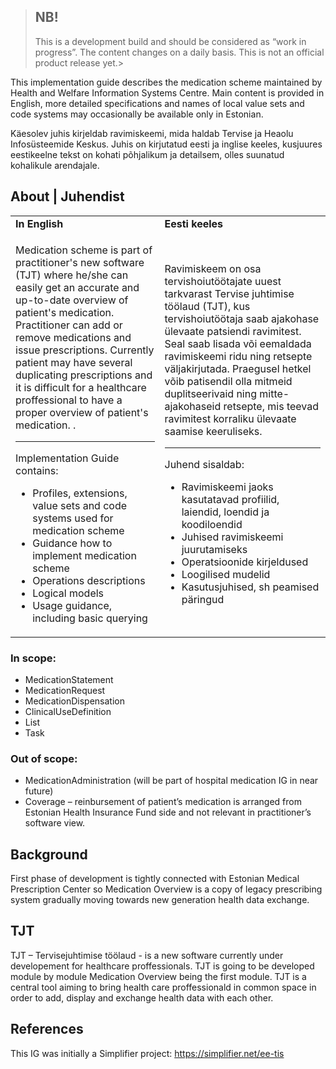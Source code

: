 >## NB! 
>
>This is a development build and should be considered as “work in progress”. The content changes on a daily basis. This is not an official product release yet.>

This implementation guide describes the medication scheme maintained by Health and Welfare Information Systems Centre. Main content is provided in English, more detailed specifications and names of local value sets and code systems may occasionally be available only in Estonian.

Käesolev juhis kirjeldab ravimiskeemi, mida haldab Tervise ja Heaolu Infosüsteemide Keskus. Juhis on kirjutatud eesti ja inglise keeles, kusjuures eestikeelne tekst on kohati põhjalikum ja detailsem, olles suunatud kohalikule arendajale.

## About | Juhendist


  <table border="0">
  <tr><td><b>In English</b></td><td><b>Eesti keeles</b></td></tr>
  <tr>
  <td>
<p>Medication scheme is part of practitioner's new software (TJT) where he/she can easily get an accurate and up-to-date overview of patient's medication. Practitioner can add or remove medications and issue prescriptions. Currently patient may have several duplicating prescriptions and it is difficult for a healthcare proffessional to have a proper overview of patient's medication. .</p>
<hr>
<p>Implementation Guide contains:</p>
<ul>
  <li>Profiles, extensions, value sets and code systems used for medication scheme</li>
  <li>Guidance how to implement medication scheme</li>
  <li>Operations descriptions</li>
  <li>Logical models</li>
  <li>Usage guidance, including basic querying</li>
</ul>
<p></p>
</td>
<td>
<p>Ravimiskeem on osa tervishoiutöötajate uuest tarkvarast Tervise juhtimise töölaud (TJT), kus tervishoiutöötaja saab ajakohase ülevaate patsiendi ravimitest. Seal saab lisada või eemaldada ravimiskeemi ridu ning retsepte väljakirjutada. Praegusel hetkel võib patisendil olla mitmeid duplitseerivaid ning mitte-ajakohaseid retsepte, mis teevad ravimitest korraliku ülevaate saamise keeruliseks. </p>
<hr>
<p>Juhend sisaldab:</p>
<ul>
  <li>Ravimiskeemi jaoks kasutatavad profiilid, laiendid, loendid ja koodiloendid</li>
  <li>Juhised ravimiskeemi juurutamiseks</li>
  <li>Operatsioonide kirjeldused</li>
  <li>Loogilised mudelid</li>
  <li>Kasutusjuhised, sh peamised päringud</li>
</ul>
</td>
</tr></table>

### In scope:

-	MedicationStatement
-	MedicationRequest
-	MedicationDispensation
-   ClinicalUseDefinition
-   List
-   Task

### Out of scope:

-	MedicationAdministration (will be part of hospital medication IG in near future)
-	Coverage – reinbursement of patient’s medication is arranged from Estonian Health Insurance Fund side and not relevant in practitioner’s software view.

## Background

First phase of development is tightly connected with Estonian Medical Prescription Center so Medication Overview is a copy of legacy prescribing system gradually moving towards new generation health data exchange.

## TJT

TJT – Tervisejuhtimise töölaud - is a new software currently under developement for healthcare proffessionals. TJT is going to be developed module by module Medication Overview being the first module. TJT is a central tool aiming to bring health care proffessionald in common space in order to add, display and exchange health data with each other.


## References

This IG was initially a Simplifier project: https://simplifier.net/ee-tis 
